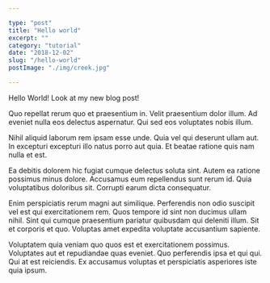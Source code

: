 ```yaml
---

type: "post"
title: "Hello world"
excerpt: ""
category: "tutorial"
date: "2018-12-02"
slug: "/hello-world"
postImage: "./img/creek.jpg"

---
```


Hello World! Look at my new blog post! 

Quo repellat rerum quo et praesentium in. Velit praesentium dolor illum. Ad eveniet nulla eos delectus aspernatur. Qui sed eos voluptates nobis illum.

Nihil aliquid laborum rem ipsam esse unde. Quia vel qui deserunt ullam aut. In excepturi excepturi illo natus porro aut quia. Et beatae ratione quis nam nulla et est.

Ea debitis dolorem hic fugiat cumque delectus soluta sint. Autem ea ratione possimus minus dolore. Accusamus eum repellendus sunt rerum id. Quia voluptatibus doloribus sit. Corrupti earum dicta consequatur.

Enim perspiciatis rerum magni aut similique. Perferendis non odio suscipit vel est qui exercitationem rem. Quos tempore id sint non ducimus ullam nihil. Sint qui cumque praesentium pariatur quibusdam qui deleniti illum. Sit et corporis et quo. Voluptas amet expedita voluptate accusantium sapiente.

Voluptatem quia veniam quo quos est et exercitationem possimus. Voluptates aut et repudiandae quas eveniet. Quo perferendis ipsa et qui qui. Qui at est reiciendis. Ex accusamus voluptas et perspiciatis asperiores iste quia ipsum.

